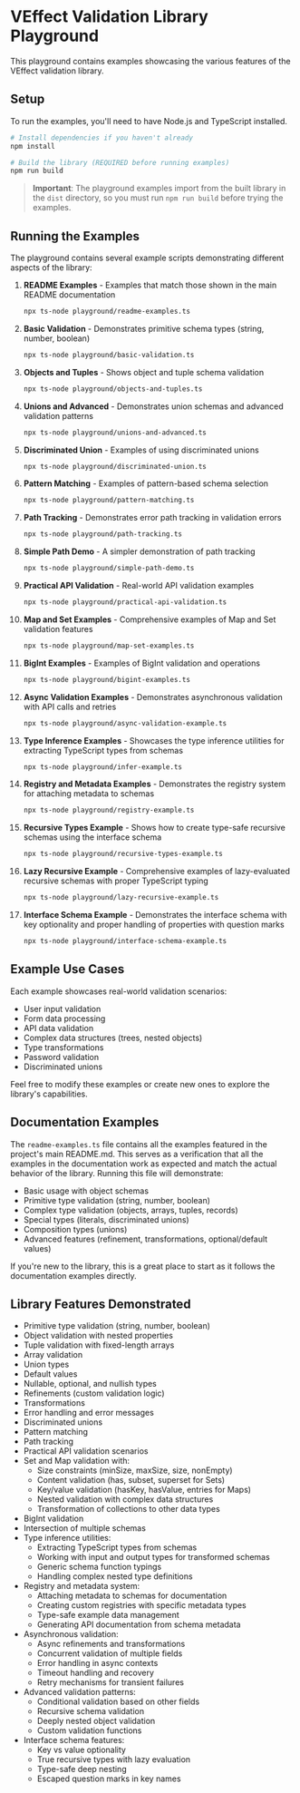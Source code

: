 # VEffect Validation Library Playground

This playground contains examples showcasing the various features of the VEffect validation library.

## Setup

To run the examples, you'll need to have Node.js and TypeScript installed.

```bash
# Install dependencies if you haven't already
npm install

# Build the library (REQUIRED before running examples)
npm run build
```

> **Important**: The playground examples import from the built library in the `dist` directory, so you must run `npm run build` before trying the examples.

## Running the Examples

The playground contains several example scripts demonstrating different aspects of the library:

1. **README Examples** - Examples that match those shown in the main README documentation

   ```bash
   npx ts-node playground/readme-examples.ts
   ```

2. **Basic Validation** - Demonstrates primitive schema types (string, number, boolean)

   ```bash
   npx ts-node playground/basic-validation.ts
   ```

3. **Objects and Tuples** - Shows object and tuple schema validation

   ```bash
   npx ts-node playground/objects-and-tuples.ts
   ```

4. **Unions and Advanced** - Demonstrates union schemas and advanced validation patterns

   ```bash
   npx ts-node playground/unions-and-advanced.ts
   ```

5. **Discriminated Union** - Examples of using discriminated unions

   ```bash
   npx ts-node playground/discriminated-union.ts
   ```

6. **Pattern Matching** - Examples of pattern-based schema selection

   ```bash
   npx ts-node playground/pattern-matching.ts
   ```

7. **Path Tracking** - Demonstrates error path tracking in validation errors

   ```bash
   npx ts-node playground/path-tracking.ts
   ```

8. **Simple Path Demo** - A simpler demonstration of path tracking

   ```bash
   npx ts-node playground/simple-path-demo.ts
   ```

9. **Practical API Validation** - Real-world API validation examples

   ```bash
   npx ts-node playground/practical-api-validation.ts
   ```

10. **Map and Set Examples** - Comprehensive examples of Map and Set validation features

    ```bash
    npx ts-node playground/map-set-examples.ts
    ```

11. **BigInt Examples** - Examples of BigInt validation and operations

    ```bash
    npx ts-node playground/bigint-examples.ts
    ```

12. **Async Validation Examples** - Demonstrates asynchronous validation with API calls and retries

    ```bash
    npx ts-node playground/async-validation-example.ts
    ```

13. **Type Inference Examples** - Showcases the type inference utilities for extracting TypeScript types from schemas

    ```bash
    npx ts-node playground/infer-example.ts
    ```

14. **Registry and Metadata Examples** - Demonstrates the registry system for attaching metadata to schemas

    ```bash
    npx ts-node playground/registry-example.ts
    ```

15. **Recursive Types Example** - Shows how to create type-safe recursive schemas using the interface schema

    ```bash
    npx ts-node playground/recursive-types-example.ts
    ```

16. **Lazy Recursive Example** - Comprehensive examples of lazy-evaluated recursive schemas with proper TypeScript typing

    ```bash
    npx ts-node playground/lazy-recursive-example.ts
    ```

17. **Interface Schema Example** - Demonstrates the interface schema with key optionality and proper handling of properties with question marks

    ```bash
    npx ts-node playground/interface-schema-example.ts
    ```

## Example Use Cases

Each example showcases real-world validation scenarios:

- User input validation
- Form data processing
- API data validation
- Complex data structures (trees, nested objects)
- Type transformations
- Password validation
- Discriminated unions

Feel free to modify these examples or create new ones to explore the library's capabilities.

## Documentation Examples

The `readme-examples.ts` file contains all the examples featured in the project's main README.md. This serves as a verification that all the examples in the documentation work as expected and match the actual behavior of the library. Running this file will demonstrate:

- Basic usage with object schemas
- Primitive type validation (string, number, boolean)
- Complex type validation (objects, arrays, tuples, records)
- Special types (literals, discriminated unions)
- Composition types (unions)
- Advanced features (refinement, transformations, optional/default values)

If you're new to the library, this is a great place to start as it follows the documentation examples directly.

## Library Features Demonstrated

- Primitive type validation (string, number, boolean)
- Object validation with nested properties
- Tuple validation with fixed-length arrays
- Array validation
- Union types
- Default values
- Nullable, optional, and nullish types
- Refinements (custom validation logic)
- Transformations
- Error handling and error messages
- Discriminated unions
- Pattern matching
- Path tracking
- Practical API validation scenarios
- Set and Map validation with:
  - Size constraints (minSize, maxSize, size, nonEmpty)
  - Content validation (has, subset, superset for Sets)
  - Key/value validation (hasKey, hasValue, entries for Maps)
  - Nested validation with complex data structures
  - Transformation of collections to other data types
- BigInt validation
- Intersection of multiple schemas
- Type inference utilities:
  - Extracting TypeScript types from schemas
  - Working with input and output types for transformed schemas
  - Generic schema function typings
  - Handling complex nested type definitions
- Registry and metadata system:
  - Attaching metadata to schemas for documentation
  - Creating custom registries with specific metadata types
  - Type-safe example data management
  - Generating API documentation from schema metadata
- Asynchronous validation:
  - Async refinements and transformations
  - Concurrent validation of multiple fields
  - Error handling in async contexts
  - Timeout handling and recovery
  - Retry mechanisms for transient failures
- Advanced validation patterns:
  - Conditional validation based on other fields
  - Recursive schema validation
  - Deeply nested object validation
  - Custom validation functions
- Interface schema features:
  - Key vs value optionality
  - True recursive types with lazy evaluation
  - Type-safe deep nesting
  - Escaped question marks in key names
